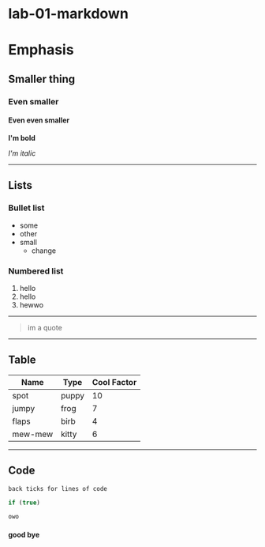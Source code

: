 # lab-01-markdown

# Emphasis
## Smaller thing
### Even smaller
#### Even even smaller

**I'm bold**

_I'm italic_

---
## Lists
### Bullet list
 - some
 - other
 - small
    * change

### Numbered list
 1. hello
 1. hello
 1. hewwo


---
> im a quote
---
## Table
 Name|Type|Cool Factor
---|---|---
spot | puppy | 10
jumpy | frog | 7
flaps | birb | 4
mew-mew | kitty | 6
---

## Code
`back ticks for lines of code`

```js
if (true)
```
```css
owo
```

#### good bye